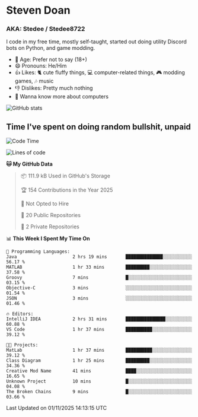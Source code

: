 # Steven Doan
### AKA: Stedee / Stedee8722
I code in my free time, mostly self-taught, started out doing utility Discord bots on Python, and game modding.

- 🤔 Age: Prefer not to say (18+)
- 😄 Pronouns: He/Him
- 👍 Likes: 🐈 cute fluffy things, 💻 computer-related things, 🎮 modding games, 🎶 music
- 👎 Dislikes: Pretty much nothing
- 🥹 Wanna know more about computers

![GitHub stats](https://github-readme-stats-iota-mocha-40.vercel.app/api?username=Stedee8722&show=prs_merged,prs_merged_percentage&show_icons=true&theme=transparent)

## Time I've spent on doing random bullshit, unpaid
<!--START_SECTION:Time I've spent on doing random bullshit, unpaid-->
![Code Time](http://img.shields.io/badge/Code%20Time-371%20hrs%201%20min-blue)

![Lines of code](https://img.shields.io/badge/From%20Hello%20World%20I%27ve%20Written-91.7%20thousand%20lines%20of%20code-blue)

**🐱 My GitHub Data** 

> 📦 111.9 kB Used in GitHub's Storage 
 > 
> 🏆 154 Contributions in the Year 2025
 > 
> 🚫 Not Opted to Hire
 > 
> 📜 20 Public Repositories 
 > 
> 🔑 2 Private Repositories 
 > 
📊 **This Week I Spent My Time On** 

```text
💬 Programming Languages: 
Java                     2 hrs 19 mins       ██████████████░░░░░░░░░░░   56.17 % 
MATLAB                   1 hr 33 mins        █████████░░░░░░░░░░░░░░░░   37.58 % 
Groovy                   7 mins              █░░░░░░░░░░░░░░░░░░░░░░░░   03.15 % 
Objective-C              3 mins              ░░░░░░░░░░░░░░░░░░░░░░░░░   01.54 % 
JSON                     3 mins              ░░░░░░░░░░░░░░░░░░░░░░░░░   01.46 % 

🔥 Editors: 
IntelliJ IDEA            2 hrs 31 mins       ███████████████░░░░░░░░░░   60.88 % 
VS Code                  1 hr 37 mins        ██████████░░░░░░░░░░░░░░░   39.12 % 

🐱‍💻 Projects: 
MatLab                   1 hr 37 mins        ██████████░░░░░░░░░░░░░░░   39.12 % 
Class Diagram            1 hr 25 mins        █████████░░░░░░░░░░░░░░░░   34.36 % 
Creative Mod Name        41 mins             ████░░░░░░░░░░░░░░░░░░░░░   16.65 % 
Unknown Project          10 mins             █░░░░░░░░░░░░░░░░░░░░░░░░   04.08 % 
The Broken Chains        9 mins              █░░░░░░░░░░░░░░░░░░░░░░░░   03.66 % 
```


 Last Updated on 01/11/2025 14:13:15 UTC
<!--END_SECTION:Time I've spent on doing random bullshit, unpaid-->
